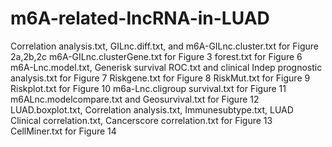 # m6A-related-lncRNA-in-LUAD
Correlation analysis.txt, GILnc.diff.txt, and m6A-GILnc.cluster.txt for Figure 2a,2b,2c
m6A-GILnc.clusterGene.txt for Figure 3
forest.txt for Figure 6
m6A-Lnc.model.txt, Generisk survival ROC.txt and clinical Indep prognostic analysis.txt for Figure 7
Riskgene.txt for Figure 8
RiskMut.txt for Figure 9
Riskplot.txt for Figure 10
m6a-Lnc.cligroup survival.txt for Figure 11
m6ALnc.modelcompare.txt and Geosurvival.txt for Figure 12 
LUAD.boxplot.txt, Correlation analysis.txt, Immunesubtype.txt, LUAD Clinical correlation.txt, Cancerscore correlation.txt for Figure 13
CellMiner.txt for Figure 14

